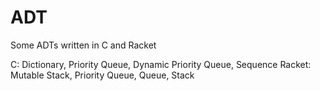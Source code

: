 # ADT
Some ADTs written in C and Racket

C: Dictionary, Priority Queue, Dynamic Priority Queue, Sequence
Racket: Mutable Stack, Priority Queue, Queue, Stack

